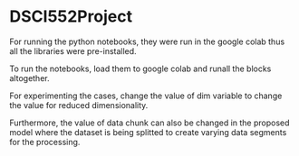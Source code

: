 # DSCI552Project
For running the python notebooks, they were run in the google colab thus all the libraries were pre-installed.

To run the notebooks, load them to google colab and runall the blocks altogether.

For experimenting the cases, change the value of dim variable to change the value for reduced dimensionality.

Furthermore, the value of data chunk can also be changed in the proposed model where the dataset is being splitted to create varying data segments for the processing.
